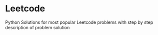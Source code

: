 # Leetcode
Python Solutions for most popular Leetcode problems with step by step description of problem solution
